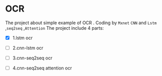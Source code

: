 # OCR
The project about simple example of OCR . Coding by `Mxnet` `CNN` and `Lstm` ,`seq2seq` ,`Attention`
The project include 4 parts:

- [x]  1.lstm ocr 
- [ ] 2.cnn-lstm ocr
- [ ] 3.cnn-seq2seq ocr
- [ ] 4.cnn-seq2seq attention ocr

